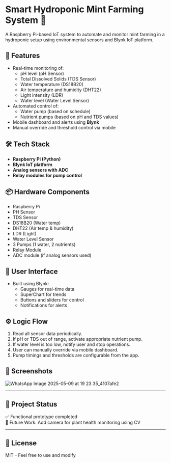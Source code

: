 # Smart Hydroponic Mint Farming System 🌿

A Raspberry Pi-based IoT system to automate and monitor mint farming in a hydroponic setup using environmental sensors and Blynk IoT platform.

## 🚀 Features
- Real-time monitoring of:
  - pH level (pH Sensor)
  - Total Dissolved Solids (TDS Sensor)
  - Water temperature (DS18B20)
  - Air temperature and humidity (DHT22)
  - Light intensity (LDR)
  - Water level (Water Level Sensor)
- Automated control of:
  - Water pump (based on schedule)
  - Nutrient pumps (based on pH and TDS values)
- Mobile dashboard and alerts using **Blynk**
- Manual override and threshold control via mobile

## 🛠️ Tech Stack
- **Raspberry Pi (Python)**
- **Blynk IoT platform**
- **Analog sensors with ADC**
- **Relay modules for pump control**

## 📦 Hardware Components
- Raspberry Pi
- PH Sensor
- TDS Sensor
- DS18B20 (Water temp)
- DHT22 (Air temp & humidity)
- LDR (Light)
- Water Level Sensor
- 3 Pumps (1 water, 2 nutrients)
- Relay Module
- ADC module (if analog sensors used)

## 📲 User Interface
- Built using Blynk:
  - Gauges for real-time data
  - SuperChart for trends
  - Buttons and sliders for control
  - Notifications for alerts

## ⚙️ Logic Flow
1. Read all sensor data periodically.
2. If pH or TDS out of range, activate appropriate nutrient pump.
3. If water level is too low, notify user and stop operations.
4. User can manually override via mobile dashboard.
5. Pump timings and thresholds are configurable from the app.

## 📸 Screenshots
![WhatsApp Image 2025-05-09 at 19 23 35_4107afe2](https://github.com/user-attachments/assets/1d6c7a47-07c5-4b0f-97e7-44d17eaa79a5)


---

## 📁 Project Status
✅ Functional prototype completed  
🔄 Future Work: Add camera for plant health monitoring using CV

---

## 🔗 License
MIT – Feel free to use and modify
